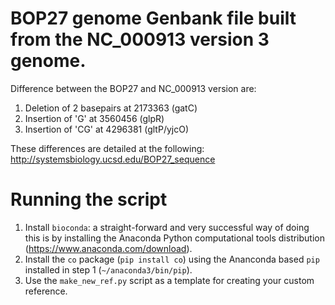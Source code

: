 # BOP27 genome Genbank file built from the NC_000913 version 3 genome.
Difference between the BOP27 and NC_000913 version are:  
1. Deletion of 2 basepairs at 2173363 (gatC) 
2. Insertion of 'G' at 3560456 (glpR)  
3. Insertion of 'CG' at 4296381 (gltP/yjcO)  

These differences are detailed at the following:
http://systemsbiology.ucsd.edu/BOP27_sequence

# Running the script
1. Install `bioconda`: a straight-forward and very successful way of doing this is by installing the Anaconda Python computational tools distribution (https://www.anaconda.com/download).
2. Install the `co` package (`pip install co`) using the Ananconda based `pip` installed in step 1 (`~/anaconda3/bin/pip`).
3. Use the `make_new_ref.py` script as a template for creating your custom reference.
